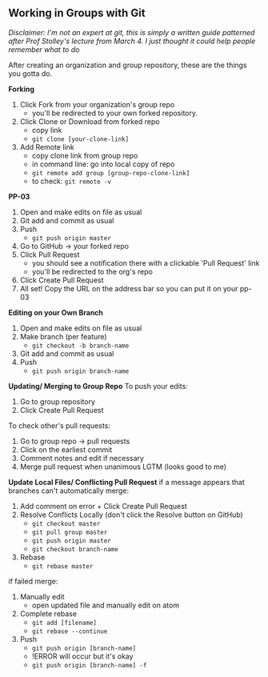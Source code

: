 ## Working in Groups with Git

*Disclaimer: I'm not an expert at git, this is simply a written guide patterned after Prof Stolley's lecture from March 4. I just thought it could help people remember what to do*

After creating an organization and group repository, these are the things you gotta do.

**Forking**
1. Click Fork from your organization's group repo
   - you'll be redirected to your own forked repository.
2. Click Clone or Download from forked repo
   - copy link
   - `git clone [your-clone-link]`
3. Add Remote link
   - copy clone link from group repo
   - in command line: go into local copy of repo
   - `git remote add group [group-repo-clone-link]`
   - to check: `git remote -v`

**PP-03**
1. Open and make edits on file as usual
2. Git add and commit as usual
3. Push
   - `git push origin master`
4. Go to GitHub -> your forked repo
5. Click Pull Request
   - you should see a notification there with a clickable 'Pull Request' link
   - you'll be redirected to the org's repo
6. Click Create Pull Request
7. All set! Copy the URL on the address bar so you can put it on your pp-03 

**Editing on your Own Branch**
1. Open and make edits on file as usual
2. Make branch (per feature)
   - `git checkout -b branch-name`
3. Git add and commit as usual
4. Push
   - `git push origin branch-name`

**Updating/ Merging to Group Repo**
To push your edits:
1. Go to group repository
2. Click Create Pull Request

To check other's pull requests:
1. Go to group repo -> pull requests
2. Click on the earliest commit
3. Comment notes and edit if necessary
4. Merge pull request when unanimous LGTM (looks good to me)

**Update Local Files/ Conflicting Pull Request**
if a message appears that branches can't automatically merge:
1. Add comment on error + Click Create Pull Request
2. Resolve Conflicts Locally (don't click the Resolve button on GitHub)
   - `git checkout master`
   - `git pull group master`
   - `git push origin master`
   - `git checkout branch-name`
3. Rebase
   - `git rebase master`

if failed merge:
1. Manually edit
   - open updated file and manually edit on atom
2. Complete rebase
   - `git add [filename]`
   - `git rebase --continue`
3. Push
   - `git push origin [branch-name]`
   - !ERROR will occur but it's okay
   - `git push origin [branch-name] -f`
